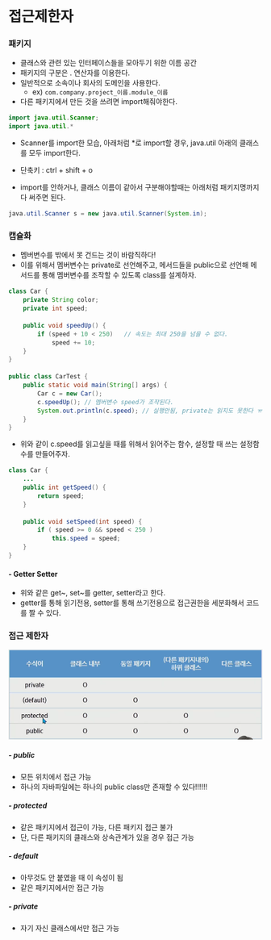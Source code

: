 # 접근제한자

### 패키지

- 클래스와 관련 있는 인터페이스들을 모아두기 위한 이름 공간
- 패키지의 구분은 . 연산자를 이용한다.
- 일반적으로 소속이나 회사의 도메인을 사용한다.
  - ex) `com.company.project_이름.module_이름`
- 다른 패키지에서 만든 것을 쓰려면 import해줘야한다.

```java
import java.util.Scanner;
import java.util.*
```

- Scanner를 import한 모습, 아래처럼 *로 import할 경우, java.util 아래의 클래스를 모두 import한다.
- 단축키 : ctrl + shift + o



- import를 안하거나, 클래스 이름이 같아서 구분해야할때는 아래처럼 패키지명까지 다 써주면 된다.

```java
java.util.Scanner s = new java.util.Scanner(System.in);
```



### 캡슐화

- 멤버변수를 밖에서 못 건드는 것이 바람직하다!
- 이를 위해서 멤버변수는 private로 선언해주고, 메서드들을 public으로 선언해 메서드를 통해 멤버변수를 조작할 수 있도록 class를 설계하자.

```java
class Car {
    private String color;
    private int speed;
    
    public void speedUp() {
        if (speed + 10 < 250)	// 속도는 최대 250을 넘을 수 없다.
            speed += 10;
    }
}

public class CarTest {
    public static void main(String[] args) {
        Car c = new Car();
        c.speedUp(); // 멤버변수 speed가 조작된다.
        System.out.println(c.speed); // 실행안됨, private는 읽지도 못한다 ㅠㅠ
    }
}
```

- 위와 같이 c.speed를 읽고싶을 때를 위해서 읽어주는 함수, 설정할 때 쓰는 설정함수를 만들어주자.

```java
class Car {
    ...
    public int getSpeed() {
        return speed;
    }
    
    public void setSpeed(int speed) {
        if ( speed >= 0 && speed < 250 )
            this.speed = speed;
    }
}
```



#### - Getter Setter

- 위와 같은 get~, set~를 getter, setter라고 한다.
- getter를 통해 읽기전용, setter를 통해 쓰기전용으로 접근권한을 세분화해서 코드를 짤 수 있다.



### 접근 제한자

![image-20220412214923714](07_%EC%A0%91%EA%B7%BC%EC%A0%9C%ED%95%9C%EC%9E%90.assets/image-20220412214923714.png)

##### - public

- 모든 위치에서 접근 가능
- 하나의 자바파일에는 하나의 public class만 존재할 수 있다!!!!!!

##### - protected

- 같은 패키지에서 접근이 가능, 다른 패키지 접근 불가
- 단, 다른 패키지의 클래스와 상속관계가 있을 경우 접근 가능

##### - default

- 아무것도 안 붙였을 때 이 속성이 됨
- 같은 패키지에서만 접근 가능

##### - private

- 자기 자신 클래스에서만 접근 가능

